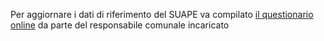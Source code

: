  Per aggiornare i dati di riferimento del SUAPE va compilato [il questionario online][1cf439d0] da parte del responsabile comunale incaricato

  [1cf439d0]: https://goo.gl/forms/bfwoQ8PNTg91m3r42 "Aggiornamento dati di riferimento SUAPE"
